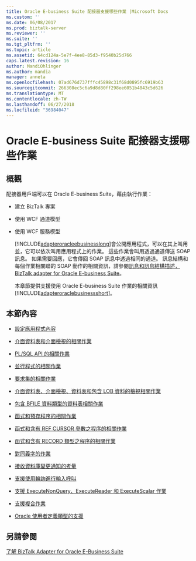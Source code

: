 ```yaml
---
title: Oracle E-business Suite 配接器支援哪些作業 |Microsoft Docs
ms.custom: ''
ms.date: 06/08/2017
ms.prod: biztalk-server
ms.reviewer: ''
ms.suite: ''
ms.tgt_pltfrm: ''
ms.topic: article
ms.assetid: 64cd124a-5e7f-4ee8-85d3-f9540b25d766
caps.latest.revision: 16
author: MandiOhlinger
ms.author: mandia
manager: anneta
ms.openlocfilehash: 07ad676d737fffc45898c31f68d0895fc6919b63
ms.sourcegitcommit: 266308ec5c6a9d8d80ff298ee6051b4843c5d626
ms.translationtype: MT
ms.contentlocale: zh-TW
ms.lasthandoff: 06/27/2018
ms.locfileid: "36984047"
---
```

# <a name="what-operations-are-supported-by-the-oracle-e-business-suite-adapter"></a>Oracle E-business Suite 配接器支援哪些作業
## <a name="overview"></a>概觀
配接器用戶端可以在 Oracle E-business Suite，藉由執行作業：  
  
- 建立 BizTalk 專案  
  
- 使用 WCF 通道模型  
  
- 使用 WCF 服務模型  
  
  [!INCLUDE[adapteroracleebusinesslong](../../includes/adapteroracleebusinesslong-md.md)]會公開應用程式，可以在其上叫用並，它可以依次叫用應用程式上的作業。 這些作業會叫用透過通道傳送 SOAP 訊息。 如果需要回應，它會傳回 SOAP 訊息中透過相同的通道。 訊息結構和每個作業相關聯的 SOAP 動作的相關資訊，請參閱[訊息和訊息結構描述，BizTalk adapter for Oracle E-business Suite](../../adapters-and-accelerators/adapter-oracle-ebs/messages-and-message-schemas-for-biztalk-adapter-for-oracle-e-business-suite.md)。  
  
  本章節提供支援使用 Oracle E-business Suite 作業的相關資訊[!INCLUDE[adapteroraclebusinessshort](../../includes/adapteroraclebusinessshort-md.md)]。  
  
## <a name="in-this-section"></a>本節內容  
  
-   [設定應用程式內容](../../adapters-and-accelerators/adapter-oracle-ebs/set-application-context.md)  
  
-   [介面資料表和介面檢視的相關作業](../../adapters-and-accelerators/adapter-oracle-ebs/operations-on-interface-tables-and-interface-views.md)  
  
-   [PL/SQL API 的相關作業](../../adapters-and-accelerators/adapter-oracle-ebs/operations-on-pl-sql-apis.md)  
  
-   [並行程式的相關作業](../../adapters-and-accelerators/adapter-oracle-ebs/operations-on-concurrent-programs.md)  
  
-   [要求集的相關作業](../../adapters-and-accelerators/adapter-oracle-ebs/operations-on-request-sets.md)  
  
-   [介面資料表、介面檢視、資料表和包含 LOB 資料的檢視相關作業](../../adapters-and-accelerators/adapter-oracle-ebs/read-and-update-on-interface-tables-and-views-with-large-object-data-types.md)  
  
-   [包含 BFILE 資料類型的資料表相關作業](../../adapters-and-accelerators/adapter-oracle-ebs/operations-on-tables-that-contain-bfile-data-types.md)  
  
-   [函式和預存程序的相關作業](../../adapters-and-accelerators/adapter-oracle-ebs/operations-on-functions-and-stored-procedures1.md)  
  
-   [函式和含有 REF CURSOR 參數之程序的相關作業](../../adapters-and-accelerators/adapter-oracle-ebs/operations-on-functions-and-procedures-with-ref-cursor-parameters1.md)  
  
-   [函式和含有 RECORD 類型之程序的相關作業](../../adapters-and-accelerators/adapter-oracle-ebs/operations-on-functions-and-procedures-with-record-types1.md)  
  
-   [對同義字的作業](../../adapters-and-accelerators/adapter-oracle-ebs/operations-on-synonyms2.md)  
  
-   [接收資料庫變更通知的考量](../../adapters-and-accelerators/adapter-oracle-database/before-you-receive-database-change-notifications-using-the-oracle-db-adapter.md)  
  
-   [支援使用輪詢進行輸入呼叫](../../adapters-and-accelerators/adapter-oracle-ebs/support-for-inbound-calls-using-polling.md)  
  
-   [支援 ExecuteNonQuery、ExecuteReader 和 ExecuteScalar 作業](../../adapters-and-accelerators/adapter-oracle-ebs/support-for-executenonquery-executereader-and-executescalar-operations.md)  
  
-   [支援複合作業](../../adapters-and-accelerators/adapter-oracle-ebs/support-for-composite-operations2.md)  
  
-   [Oracle 使用者定義類型的支援](../../adapters-and-accelerators/adapter-oracle-ebs/support-for-oracle-user-defined-types2.md)  
  
## <a name="see-also"></a>另請參閱  
[了解 BizTalk Adapter for Oracle E-Business Suite](../../adapters-and-accelerators/adapter-oracle-ebs/understand-biztalk-adapter-for-oracle-e-business-suite.md)